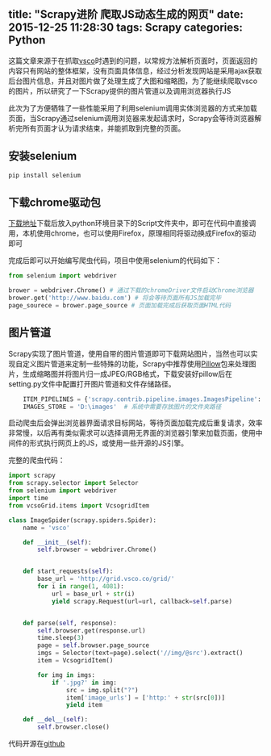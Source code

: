 title: "Scrapy进阶 爬取JS动态生成的网页"
date: 2015-12-25 11:28:30
tags: Scrapy 
categories: Python
---
<!-- toc -->
这篇文章来源于在抓取[vsco](http://vsco.co)时遇到的问题，以常规方法解析页面时，页面返回的内容只有网站的整体框架，没有页面具体信息，经过分析发现网站是采用ajax获取后台图片信息，并且对图片做了处理生成了大图和缩略图，为了能继续爬取vsco的图片，所以研究了一下Scrapy提供的图片管道以及调用浏览器执行JS
<!-- more -->

此次为了方便牺牲了一些性能采用了利用selenium调用实体浏览器的方式来加载页面，当Scrapy通过selenium调用浏览器来发起请求时，Scrapy会等待浏览器解析完所有页面才认为请求结束，并能抓取到完整的页面。

## 安装selenium
```bash
pip install selenium
```

## 下载chrome驱动包
[下载地址]((http://chromedriver.storage.googleapis.com/index.html?path=2.7/))下载后放入python环境目录下的Script文件夹中，即可在代码中直接调用，本机使用chrome，也可以使用Firefox，原理相同将驱动换成Firefox的驱动即可

完成后即可以开始编写爬虫代码，项目中使用selenium的代码如下：
```python
from selenium import webdriver

brower = webdriver.Chrome() # 通过下载的chromeDriver文件启动Chrome浏览器
brower.get('http://www.baidu.com') # 将会等待页面所有JS加载完毕
page_sourece = brower.page_source # 页面加载完成后获取页面HTML代码

```

## 图片管道
Scrapy实现了图片管道，使用自带的图片管道即可下载网站图片，当然也可以实现自定义图片管道来定制一些特殊的功能，Scrapy中推荐使用[Pillow](http://pillow.readthedocs.org/en/latest/installation.html)包来处理图片，生成缩略图并将图片归一成JPEG/RGB格式，下载安装好pillow后在setting.py文件中配置打开图片管道和文件存储路径。
```python
    ITEM_PIPELINES = {'scrapy.contrib.pipeline.images.ImagesPipeline': 1}
    IMAGES_STORE = 'D:\images'  # 系统中需要存放图片的文件夹路径
```

启动爬虫后会弹出浏览器界面请求目标网站，等待页面加载完成后重复请求，效率非常慢，以后再有类似需求可以选择调用无界面的浏览器引擎来加载页面，使用中间件的形式执行网页上的JS，或使用一些开源的JS引擎。

完整的爬虫代码：
```python
import scrapy
from scrapy.selector import Selector
from selenium import webdriver
import time
from vcsoGrid.items import VcsogridItem

class ImageSpider(scrapy.spiders.Spider):
	name = 'vsco'

	def __init__(self):
		self.browser = webdriver.Chrome()


	def start_requests(self):
		base_url = 'http://grid.vsco.co/grid/'
		for i in range(1, 4081):
			url = base_url + str(i)
			yield scrapy.Request(url=url, callback=self.parse)


	def parse(self, response):
		self.browser.get(response.url)
		time.sleep(3)
		page = self.browser.page_source
		imgs = Selector(text=page).select('//img/@src').extract()
		item = VcsogridItem()

		for img in imgs:
			if '.jpg?' in img:
				src = img.split("?")
				item['image_urls'] = ['http:' + str(src[0])]
				yield item

	def __del__(self):
		self.browser.close()
```

代码开源在[github](https://github.com/lybc/ScrapySpider)